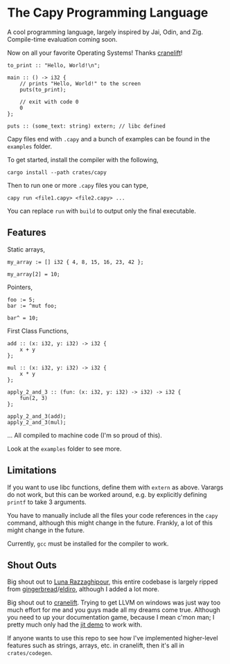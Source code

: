 # The Capy Programming Language

A cool programming language, largely inspired by Jai, Odin, and Zig. Compile-time evaluation coming soon.

Now on all your favorite Operating Systems! Thanks [cranelift](https://cranelift.dev/)!

```capy
to_print :: "Hello, World!\n";

main :: () -> i32 {
    // prints "Hello, World!" to the screen
    puts(to_print);

    // exit with code 0
    0
};

puts :: (some_text: string) extern; // libc defined
```

Capy files end with `.capy` and a bunch of examples can be found in the `examples` folder.

To get started, install the compiler with the following,

```shell
cargo install --path crates/capy
```

Then to run one or more `.capy` files you can type,

```shell
capy run <file1.capy> <file2.capy> ...
```

You can replace `run` with `build` to output only the final executable.

## Features

Static arrays,

```capy
my_array := [] i32 { 4, 8, 15, 16, 23, 42 };

my_array[2] = 10;
```

Pointers,

```capy
foo := 5;
bar := ^mut foo;

bar^ = 10;
```

First Class Functions,

```capy
add :: (x: i32, y: i32) -> i32 {
    x + y
};

mul :: (x: i32, y: i32) -> i32 {
    x * y
};

apply_2_and_3 :: (fun: (x: i32, y: i32) -> i32) -> i32 {
    fun(2, 3)
};

apply_2_and_3(add);
apply_2_and_3(mul);
```

... All compiled to machine code (I'm so proud of this).

Look at the `examples` folder to see more.

## Limitations

If you want to use libc functions, define them with `extern` as above.
Varargs do not work, but this can be worked around,
e.g. by explicitly defining `printf` to take 3 arguments.

You have to manually include all the files your code references in the `capy` command, although this might change in the future.
Frankly, a lot of this might change in the future.

Currently, `gcc` must be installed for the compiler to work.

## Shout Outs

Big shout out to [Luna Razzaghipour](https://github.com/lunacookies), this entire codebase is largely ripped from [gingerbread](https://github.com/gingerbread-lang/gingerbread)/[eldiro](https://github.com/lunacookies/eldiro), although I added a lot more.

Big shout out to [cranelift](https://cranelift.dev/). Trying to get LLVM on windows was just way too much effort for me and you guys made all my dreams come true.
Although you need to up your documentation game, because I mean c'mon man; I pretty much only had the [jit demo](https://github.com/bytecodealliance/cranelift-jit-demo/) to work with.

If anyone wants to use this repo to see how I've implemented higher-level features such as strings, arrays, etc. in cranelift, then it's all in `crates/codegen`.
